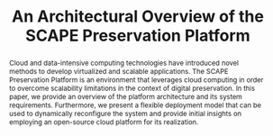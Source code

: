 ---
abstract: Cloud and data-intensive computing technologies have introduced novel methods
  to develop virtualized and scalable applications. The SCAPE Preservation Platform
  is an environment that leverages cloud computing in order to overcome scalability
  limitations in the context of digital preservation. In this paper, we provide an
  overview of the platform architecture and its system requirements. Furthermore,
  we present a flexible deployment model that can be used to dynamically reconfigure
  the system and provide initial insights on employing an open-source cloud platform
  for its realization.
creators:
- Schmidt, Rainer
date: null
document_url: https://services.phaidra.univie.ac.at/api/object/o:293767/download
grand_parent: iPRES
institutions: []
keywords:
- ischool
- toronto
- canada
- cloud computing
- scalability
- digital preservation
- open-source software
landing_page_url: https://phaidra.univie.ac.at/o:293767
language: eng
layout: publication
license: CC BY-NC-SA 3.0 AT
notes_url: null
parent: iPRES 2012
publication_type: paper
size: 551607
slides_url: null
source_name: iPRES
title: An Architectural Overview of the SCAPE Preservation Platform
year: 2012
---